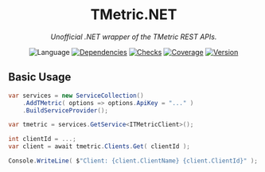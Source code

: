 <h1 align="center">TMetric.NET</h1>

<div align="center">

*Unofficial .NET wrapper of the TMetric REST APIs.*

![Language](https://img.shields.io/github/languages/top/cryptoc1/tmetric.net)
[![Dependencies](https://img.shields.io/librariesio/github/cryptoc1/tmetric.net)](https://libraries.io/nuget/TMetric.NET)
[![Checks](https://img.shields.io/github/checks-status/cryptoc1/tmetric.net/develop)](https://github.com/Cryptoc1/tmetric.net/actions/workflows/default.yml)
[![Coverage](https://img.shields.io/codecov/c/github/cryptoc1/tmetric.net)](https://app.codecov.io/gh/Cryptoc1/tmetric.net/)
[![Version](https://img.shields.io/nuget/vpre/TMetric.NET)](https://www.nuget.org/packages/TMetric.NET)

</div>

## Basic Usage

```csharp
var services = new ServiceCollection()
    .AddTMetric( options => options.ApiKey = "..." )
    .BuildServiceProvider();

var tmetric = services.GetService<ITMetricClient>();

int clientId = ...;
var client = await tmetric.Clients.Get( clientId );

Console.WriteLine( $"Client: {client.ClientName} {client.ClientId}" );
```